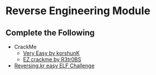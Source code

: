 # Reverse Engineering Module

## Complete the Following

+ CrackMe
  - [Very Easy by korshunK](https://crackmes.one/crackme/688e6af68fac2855fe6fb2c1)
  - [EZ crackme by R3tr0BS](https://crackmes.one/crackme/5fcfb87933c5d424269a1afc)
+ [Reversing.kr easy ELF Challenge](http://reversing.kr/challenge.php)
